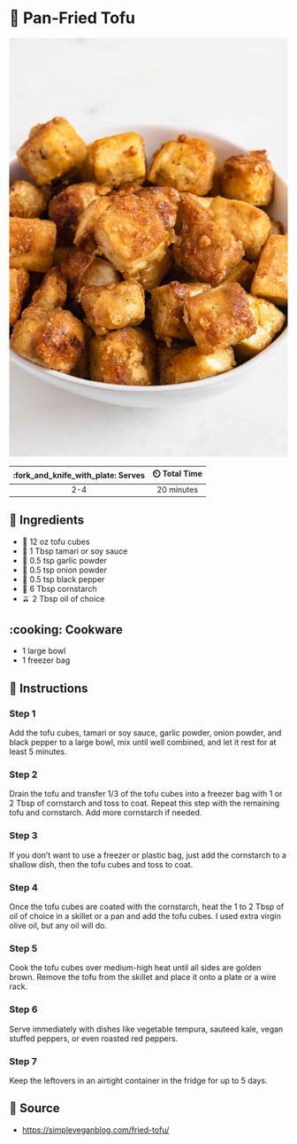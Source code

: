 # :butter: Pan-Fried Tofu

![Pan-Fried Tofu](../assets/images/pan-fried-tofu.jpg)

| :fork_and_knife_with_plate: Serves | :timer_clock: Total Time |
|:----------------------------------:|:-----------------------: |
| 2-4 | 20 minutes |

## :salt: Ingredients

- :butter: 12 oz tofu cubes
- :takeout_box: 1 Tbsp tamari or soy sauce
- :garlic: 0.5 tsp garlic powder
- :onion: 0.5 tsp onion powder
- :salt: 0.5 tsp black pepper
- :corn: 6 Tbsp cornstarch
- :olive: 2 Tbsp oil of choice

## :cooking: Cookware

- 1 large bowl
- 1 freezer bag

## :pencil: Instructions

### Step 1

Add the tofu cubes, tamari or soy sauce, garlic powder, onion powder, and black pepper to a large bowl, mix until well
combined, and let it rest for at least 5 minutes.

### Step 2

Drain the tofu and transfer 1/3 of the tofu cubes into a freezer bag with 1 or 2 Tbsp of cornstarch and toss to coat.
Repeat this step with the remaining tofu and cornstarch. Add more cornstarch if needed.

### Step 3

If you don’t want to use a freezer or plastic bag, just add the cornstarch to a shallow dish, then the tofu cubes and
toss to coat.

### Step 4

Once the tofu cubes are coated with the cornstarch, heat the 1 to 2 Tbsp of oil of choice in a skillet or a pan and add
the tofu cubes. I used extra virgin olive oil, but any oil will do.

### Step 5

Cook the tofu cubes over medium-high heat until all sides are golden brown. Remove the tofu from the skillet and place
it onto a plate or a wire rack.

### Step 6

Serve immediately with dishes like vegetable tempura, sauteed kale, vegan stuffed peppers, or even roasted red peppers.

### Step 7

Keep the leftovers in an airtight container in the fridge for up to 5 days.

## :link: Source

- <https://simpleveganblog.com/fried-tofu/>
